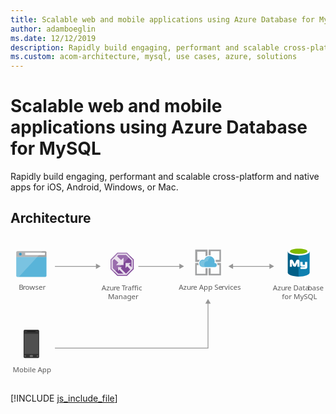 ```yaml
---
title: Scalable web and mobile applications using Azure Database for MySQL
author: adamboeglin
ms.date: 12/12/2019
description: Rapidly build engaging, performant and scalable cross-platform and native apps for iOS, Android, Windows, or Mac.
ms.custom: acom-architecture, mysql, use cases, azure, solutions
---
```

# Scalable web and mobile applications using Azure Database for MySQL

Rapidly build engaging, performant and scalable cross-platform and native apps for iOS, Android, Windows, or Mac. 


## Architecture

<svg class="architecture-diagram" aria-labelledby="scalable-web-and-mobile-applications-using-azure-database-for-mysql" height="278.39" viewbox="0 0 612 251" width="595.565" xmlns="http://www.w3.org/2000/svg">
    <text fill="#5b5b5b" font-family="SegoeUI, Segoe UI" font-size="14" style="isolation:isolate" transform="translate(15.977 85.064)">
        B
    </text>
    <text fill="#5b5b5b" font-family="SegoeUI, Segoe UI" font-size="14" letter-spacing="-.013em" style="isolation:isolate" transform="translate(24.002 85.064)">
        r
    </text>
    <text fill="#5b5b5b" font-family="SegoeUI, Segoe UI" font-size="14" style="isolation:isolate" transform="translate(28.685 85.064)">
        owser
    </text>
    <path d="M11.213 57.1a2.354 2.354 0 002.347 2.347h53.992A2.354 2.354 0 0069.9 57.1V20.361H11.213z" fill="#59b4d9"/>
    <path d="M67.552 9.446H13.561a2.354 2.354 0 00-2.347 2.347v8.92H69.9v-8.92a2.354 2.354 0 00-2.347-2.347" fill="#a0a1a2"/>
    <path d="M13.561 9.446a2.354 2.354 0 00-2.347 2.347V57.1a2.354 2.354 0 002.347 2.347h2.582l46.244-50z" fill="#fff" opacity=".2" style="isolation:isolate"/>
    <path fill="#fff" d="M28.518 12.627h38.371v4.514H28.518z"/>
    <circle cx="19.113" cy="15.26" fill="#3999c6" r="2.633"/>
    <text fill="#5b5b5b" font-family="SegoeUI, Segoe UI" font-size="14" style="isolation:isolate" transform="translate(4.339 244.366)">
        Mobile App
    </text>
    <path d="M55.684 214.872a2.47 2.47 0 01-2.521 2.241h-25.5a2.41 2.41 0 01-2.241-2.241v-50.429a2.41 2.41 0 012.241-2.241h25.5a2.47 2.47 0 012.521 2.241z" fill="#333"/>
    <path fill="#505050" d="M54.003 209.269H26.828v-39.223h27.175v39.223z"/>
    <path d="M48.68 165.844a.274.274 0 01-.268.28H32.431a.274.274 0 01-.28-.268v-.012c0-.28 0-.56.28-.56H48.4c.28 0 .28.28.28.56z"/>
    <path d="M29.91 213.189a.743.743 0 01-.84.84h-1.4a.743.743 0 01-.84-.84.9.9 0 01.84-.84h1.4a.9.9 0 01.84.84zM54 213.189a.9.9 0 01-.84.84h-1.4a.743.743 0 01-.84-.84.9.9 0 01.84-.84h1.4a1.263 1.263 0 01.84.84zM43.638 213.189a1.486 1.486 0 01-1.681 1.681h-3.082a1.615 1.615 0 01-1.681-1.546v-.135a1.808 1.808 0 011.681-1.681h3.077a1.615 1.615 0 011.681 1.546v.135z" fill="#737373"/>
    <text fill="#5b5b5b" font-family="SegoeUI, Segoe UI" font-size="14" style="isolation:isolate" transform="translate(177.077 85.398)">
        Azu
    </text>
    <text fill="#5b5b5b" font-family="SegoeUI, Segoe UI" font-size="14" letter-spacing="-.013em" style="isolation:isolate" transform="translate(200.36 85.398)">
        r
    </text>
    <text fill="#5b5b5b" font-family="SegoeUI, Segoe UI" font-size="14" style="isolation:isolate" transform="translate(205.043 85.398)">
        e
    </text>
    <text fill="#5b5b5b" font-family="SegoeUI, Segoe UI" font-size="14" letter-spacing="-.086em" style="isolation:isolate" transform="translate(216.199 85.398)">
        T
    </text>
    <text fill="#5b5b5b" font-family="SegoeUI, Segoe UI" font-size="14" style="isolation:isolate" transform="translate(222.317 85.398)">
        raffic
    </text>
    <text fill="#5b5b5b" font-family="SegoeUI, Segoe UI" font-size="14" style="isolation:isolate" transform="translate(189.334 102.198)">
        Manager
    </text>
    <text fill="#5b5b5b" font-family="SegoeUI, Segoe UI" font-size="14" style="isolation:isolate" transform="translate(326.93 84.731)">
        Azu
    </text>
    <text fill="#5b5b5b" font-family="SegoeUI, Segoe UI" font-size="14" letter-spacing="-.013em" style="isolation:isolate" transform="translate(350.213 84.731)">
        r
    </text>
    <text fill="#5b5b5b" font-family="SegoeUI, Segoe UI" font-size="14" style="isolation:isolate" transform="translate(354.896 84.731)">
        e App Se
    </text>
    <text fill="#5b5b5b" font-family="SegoeUI, Segoe UI" font-size="14" letter-spacing=".04em" style="isolation:isolate" transform="translate(410.137 84.731)">
        r
    </text>
    <text fill="#5b5b5b" font-family="SegoeUI, Segoe UI" font-size="14" style="isolation:isolate" transform="translate(415.565 84.731)">
        vices
    </text>
    <path fill="none" stroke="#969696" stroke-miterlimit="10" stroke-width="1.5" d="M167.601 38.976H86.336"/>
    <path fill="#969696" d="M166.069 33.74l9.067 5.236-9.067 5.235V33.74z"/>
    <path fill="none" stroke="#969696" stroke-miterlimit="10" stroke-width="1.5" d="M383.744 110.066v87.91H86.336"/>
    <path fill="#969696" d="M378.508 111.598l5.236-9.067 5.235 9.067h-10.471z"/>
    <path fill="none" stroke="#969696" stroke-miterlimit="10" stroke-width="1.5" d="M329.601 38.976h-81.265"/>
    <path fill="#969696" d="M328.069 33.74l9.067 5.236-9.067 5.235V33.74z"/>
    <path fill="none" stroke="#969696" stroke-miterlimit="10" stroke-width="1.5" d="M504.601 38.976h-73.73"/>
    <path fill="#969696" d="M503.069 33.74l9.067 5.236-9.067 5.235V33.74zM432.403 33.74l-9.067 5.236 9.067 5.235V33.74z"/>
    <path fill="#804998" d="M239.42 44.396V25.575l-13.169-13.129h-18.635L194.42 25.972v18.357l13.169 13.117h18.662l13.169-13.05z"/>
    <path d="M225.5 14.246h-17.141L196.22 26.69v16.888l12.116 12.067h17.169l12.115-12.006V26.325zm-1.021 38.916h-.137l-10.152-10.3 2.144-2.4h-7.359v7.544l2.409-2.594 7.981 7.747h-10L198.7 42.547V27.7l2.99-3.065 7.946 7.16-4.526 4.7h14.453V22.133l-4.725 4.711-8-7.491 2.561-2.625h15.071l10.659 10.626v13.271l-5.06-4.768 3.706-3.335h-10.237V42.2l3.348-3.322 5.731 6.223z" fill="#fff" opacity=".8" style="isolation:isolate"/>
    <path fill="#fff" opacity=".2" style="isolation:isolate" d="M233.027 19.201l-6.776-6.755h-18.635L194.42 25.972V44.33l6.753 6.725 31.854-31.854z"/>
    <text fill="#5b5b5b" font-family="SegoeUI, Segoe UI" font-size="14" style="isolation:isolate" transform="translate(509.843 85.731)">
        Azu
    </text>
    <text fill="#5b5b5b" font-family="SegoeUI, Segoe UI" font-size="14" letter-spacing="-.013em" style="isolation:isolate" transform="translate(533.126 85.731)">
        r
    </text>
    <text fill="#5b5b5b" font-family="SegoeUI, Segoe UI" font-size="14" style="isolation:isolate" transform="translate(537.809 85.731)">
        e Data
    </text>
    <text fill="#5b5b5b" font-family="SegoeUI, Segoe UI" font-size="14" letter-spacing="-.013em" style="isolation:isolate" transform="translate(577.772 85.731)">
        b
    </text>
    <text fill="#5b5b5b" font-family="SegoeUI, Segoe UI" font-size="14" style="isolation:isolate" transform="translate(585.818 85.731)">
        ase
    </text>
    <text fill="#5b5b5b" font-family="SegoeUI, Segoe UI" font-size="14" style="isolation:isolate" transform="translate(527.333 102.531)">
        for MySQL
    </text>
    <path d="M538.649 10.169v40.993c0 4.315 9.537 7.724 21.236 7.724V10.169z" fill="#005f87"/>
    <path d="M559.657 58.881H560c11.811 0 21.2-3.5 21.2-7.815V10.043l-21.535.127z" fill="#0f80b0"/>
    <path d="M581.232 10.169c0 4.2-9.537 7.724-21.236 7.724s-21.347-3.525-21.347-7.724 9.537-7.724 21.236-7.724 21.347 3.545 21.347 7.724" fill="#fff"/>
    <path d="M576.917 9.714c0 2.841-7.6 5.11-16.921 5.11s-17.032-2.249-17.032-5.11 7.6-5.11 16.921-5.11 17.032 2.269 17.032 5.11" fill="#7fb900"/>
    <path d="M576.633 39.443a4.281 4.281 0 01-4.016 4.531h-9.152v-3.541h8.1c.506-.041.927-1.469.927-1.469l-.927.456H566.5c-2.026 0-3.545-1.19-3.545-3.039V30.81l-1.519-.506v9.623h-4.052v-7.354l-2.32 5.13c-.587 1.362-1.2 2.223-2.745 2.223a3.626 3.626 0 01-3.414-2.223l-2.158-5.374v7.6H542.7V28.66c0-1.307.253-2.107 1.448-2.482a5.931 5.931 0 011.722-.294 3.191 3.191 0 013.094 1.98l3.358 6.488 2.7-6.488a3.2 3.2 0 013.089-1.98 6.432 6.432 0 011.7.273 2.382 2.382 0 011.621 2.623v1.4c0 .066-.066.116 0 .116h6.078v5.065a1.519 1.519 0 001.013.506h3.545V30.3h4.558z" fill="#fff"/>
    <path d="M378.9 53.446h-17v-17h3.9a26.305 26.305 0 01-.9-3.3v-.7h-6v24h24v-14h-4zM401.9 36.446h4v17h-17v-11h-4v14h24v-24h-7.4c.5 1.5.9 2.5.4 3.8zM362.9 26.446v-16h16v9.1a9.63 9.63 0 014-1.6v-11.5h-24v24h6.8a8.177 8.177 0 012.2-3.9l-5.5-.1zM388.9 17.546v-8.1h17v17h-7.516a12.358 12.358 0 01.515 3.482v.518h10v-24h-24v10.9c.7 0 .9-.1 1.2-.1.901.1 1.801.1 2.801.3z" fill="#a0a1a2"/>
    <path d="M400.768 36.393a3.938 3.938 0 00-3.929-3.947h-.09l-.359-.421a10.476 10.476 0 00-20.155-5.661 8.321 8.321 0 00-2.347-.427 7.254 7.254 0 000 14.507h23.253a4.056 4.056 0 003.627-4.053" fill="#59b4d9"/>
    <path d="M378.1 40.446a6.8 6.8 0 013.3-11.4 5.525 5.525 0 012.2-.1 9.919 9.919 0 015.5-8 9.427 9.427 0 00-3-.5 9.787 9.787 0 00-9.3 6.8 7.8 7.8 0 00-2.2-.4 6.8 6.8 0 000 13.6h3.5z" fill="#fff" opacity=".2" style="isolation:isolate"/>
</svg>


[!INCLUDE [js_include_file](../../_js/index.md)]
